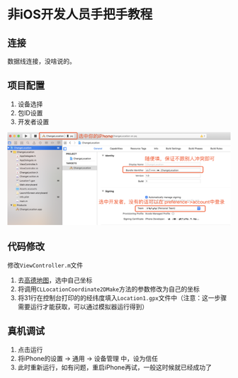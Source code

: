 # 非iOS开发人员手把手教程

## 连接
数据线连接，没啥说的。

## 项目配置
1. 设备选择
2. 包ID设置
3. 开发者设置

![](config.png)

## 代码修改
修改```ViewController.m```文件
1. 去[高德地图](http://lbs.amap.com/console/show/picker)，选中自己坐标
2. 将调用```CLLocationCoordinate2DMake```方法的参数修改为自己的坐标
3. 将31行在控制台打印的的经纬度填入```Location1.gpx```文件中（注意：这一步骤需要运行才能获取，可以通过模拟器运行得到）

## 真机调试
1. 点击运行
2. 将iPhone的设置 -> 通用 -> 设备管理 中，设为信任
3. 此时重新运行，如有问题，重启iPhone再试，一般这时候就已经成功了
